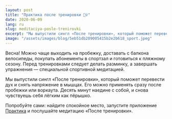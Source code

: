 ```yaml
---
layout: post
title: "Практика после тренировки 🏋️‍♀️"
date: 2020-06-09
lang: ru
slug: meditaciya-posle-trenirovki
excerpt: "Мы выпустили сингл «После тренировки», который поможет перевести дух и снять напряжение в мышцах."
image: "/assets/images/blog/5eb51db209005415b2e2b618_sport.jpeg"
---
```


Весна! Можно чаще выходить на пробежку, доставать с балкона велосипеды, покупать абонементы в спортзал и готовиться к пляжному сезону. Перед тренировками следует делать разминку, а завершать упражнения — специальной спортивной медитацией.

Мы выпустили сингл «После тренировки», который поможет перевести дух и снять напряжение в мышцах. Его можно применять сразу после пробежки или воркаута. Десять минут наедине с собой, и снова чувствуешь себя лёгким как пёрышко.

Попробуйте сами: найдите спокойное место, запустите приложение [Практика](https://itunes.apple.com/us/app/практика-медитации-на-русском/id1467786415) и послушайте медитацию «После тренировки».